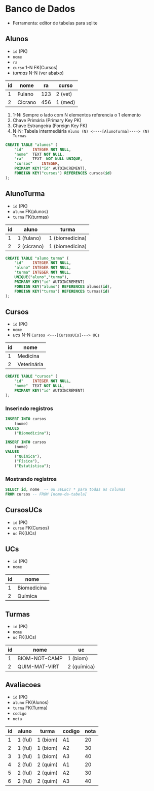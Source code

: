 # Banco de Dados

* Ferramenta: editor de tabelas para sqlite

## Alunos

* `id` (PK)
* `nome`
* `ra`
* `curso` 1-N FK(Cursos)
* *turmas* N-N (ver abaixo)

| id | nome    | ra  | curso
|----|---------|-----|--------
| 1  | Fulano  | 123 | 2 (vet)
| 2  | Cicrano | 456 | 1 (med)

1. 1-N: Sempre o lado com N elementos referencia o 1 elemento
2. Chave Primária (Primary Key PK)
3. Chave Estrangeira (Foreign Key FK)
4. N-N: Tabela intermediária
    `Aluno (N) <----[AlunoTurma]----> (N) Turmas`


```sql
CREATE TABLE "alunos" (
	"id"	INTEGER NOT NULL,
	"nome"	TEXT NOT NULL,
	"ra"	TEXT  NOT NULL UNIQUE,
	"cursos"	INTEGER,
	PRIMARY KEY("id" AUTOINCREMENT),
	FOREIGN KEY("cursos") REFERENCES cursos(id)
);
```

## AlunoTurma

* `id` (PK)
* `aluno` FK(alunos)
* `turma` FK(turmas)


| id | aluno       | turma
|----|-------------|------------------
| 1  | 1 (fulano)  | 1 (biomedicina)
| 2  | 2 (cicrano) | 1 (biomedicina)

```sql
CREATE TABLE "aluno_turma" (
	"id"	INTEGER NOT NULL,
	"aluno"	INTEGER NOT NULL,
	"turma"	INTEGER NOT NULL,
	UNIQUE("aluno","turma"),
	PRIMARY KEY("id" AUTOINCREMENT)
  	FOREIGN KEY("aluno") REFERENCES alunos(id),
  	FOREIGN KEY("turma") REFERENCES turmas(id)
);
```

## Cursos

* `id` (PK)
* `nome`
* *ucs* N-N
  `Cursos <---[CursosUCs]---> UCs`

| id | nome
|----|--------------
| 1  | Medicina
| 2  | Veterinária

```sql
CREATE TABLE "cursos" (
	"id"	INTEGER NOT NULL,
	"nome"	TEXT NOT NULL,
	PRIMARY KEY("id" AUTOINCREMENT)
);
```

### Inserindo registros

```sql
INSERT INTO cursos
    (nome)
VALUES
    ("Biomedicina");

INSERT INTO cursos
    (nome)
VALUES
    ("Química"),
    ("Física"),
    ("Estatística");
```

### Mostrando registros

```sql
SELECT id, nome  -- ou SELECT * para todas as colunas
FROM cursos -- FROM [nome-da-tabela]
```

## CursosUCs

* `id` (PK)
* `curso` FK(Cursos)
* `uc` FK(UCs)

## UCs

* `id` (PK)
* `nome`

| id | nome
|----|--------------
| 1  | Biomedicina
| 2  | Química

## Turmas

* `id` (PK)
* `nome`
* `uc` FK(UCs)

| id | nome          | uc
|----|---------------|-------------
| 1  | BIOM-NOT-CAMP | 1 (biom)
| 2  | QUIM-MAT-VIRT | 2 (química)

## Avaliacoes

* `id` (PK)
* `aluno` FK(Alunos)
* `turma` FK(Turma)
* `codigo`
* `nota`

id | aluno   | turma    | codigo | nota
---|---------|----------|--------|-------
1  | 1 (ful) | 1 (biom) | A1     | 20
2  | 1 (ful) | 1 (biom) | A2     | 30
3  | 1 (ful) | 1 (biom) | A3     | 40
4  | 2 (ful) | 2 (quim) | A1     | 20
5  | 2 (ful) | 2 (quim) | A2     | 30
6  | 2 (ful) | 2 (quim) | A3     | 40
